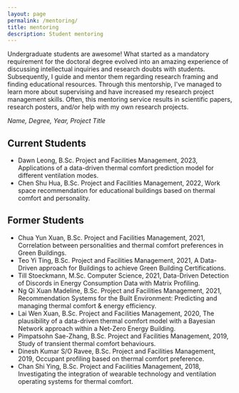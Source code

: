 ```yaml
---
layout: page
permalink: /mentoring/
title: mentoring
description: Student mentoring
---
```


Undergraduate students are awesome! What started as a mandatory requirement for the doctoral degree evolved into an amazing experience of discussing intellectual inquiries and research doubts with students. Subsequently, I guide and mentor them regarding research framing and finding educational resources. Through this mentorship, I've managed to learn more about supervising and have increased my research project management skills. Often, this mentoring service results in scientific papers, research posters, and/or help with my own research projects.

_Name, Degree, Year, Project Title_

## Current Students
- Dawn Leong, B.Sc. Project and Facilities Management, 2023, Applications of a data-driven thermal comfort prediction model for different ventilation modes.
- Chen Shu Hua, B.Sc. Project and Facilities Management, 2022, Work space recommendation for educational buildings based on thermal comfort and personality.

## Former Students
- Chua Yun Xuan, B.Sc. Project and Facilities Management, 2021, Correlation between personalities and thermal comfort preferences in Green Buildings.
- Teo Yi Ting, B.Sc. Project and Facilities Management, 2021, A Data-Driven approach for Buildings to achieve Green Building Certifications.
- Till Stoeckmann, M.Sc. Computer Science, 2021, Data-Driven Detection of Discords in Energy Consumption Data with Matrix Profiling.
- Ng Qi Xuan Madeline, B.Sc. Project and Facilities Management, 2021, Recommendation Systems for the Built Environment: Predicting and managing thermal comfort & energy efficiency.
- Lai Wen Xuan, B.Sc. Project and Facilities Management, 2020, The plausibility of a data-driven thermal comfort model with a Bayesian Network approach within a Net-Zero Energy Building.
- Pimpatsohn Sae-Zhang, B.Sc. Project and Facilities Management, 2019, Study of transient thermal comfort behaviours.
- Dinesh Kumar S/O Ravee, B.Sc. Project and Facilities Management, 2019, Occupant profiling based on thermal comfort preference.
- Chan Shi Ying, B.Sc. Project and Facilities Management, 2018, Investigating the integration of wearable technology and ventilation operating systems for thermal comfort.
